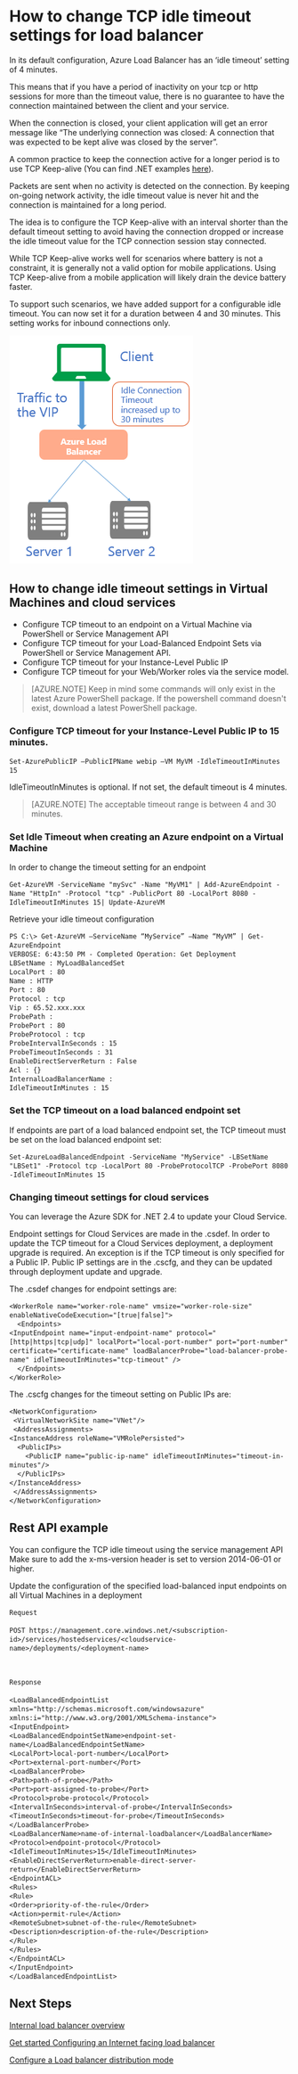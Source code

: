 <properties 
   pageTitle="Configure Load balancer TCP idle timeout | Microsoft Azure"
   description="Configure Load balancer TCP idle timeout"
   services="load-balancer"
   documentationCenter="na"
   authors="joaoma"
   manager="adinah"
   editor="tysonn" />
<tags 
   ms.service="load-balancer"
   ms.devlang="na"
   ms.topic="article"
   ms.tgt_pltfrm="na"
   ms.workload="infrastructure-services"
   ms.date="05/01/2015"
   ms.author="joaoma" />

# How to change TCP idle timeout settings for load balancer

In its default configuration, Azure Load Balancer has an ‘idle timeout’ setting of 4 minutes.

This means that if you have a period of inactivity on your tcp or http sessions for more than the timeout value, there is no guarantee to have the connection maintained between the client and your service.

When the connection is closed, your client application will get an error message like “The underlying connection was closed: A connection that was expected to be kept alive was closed by the server”.

A common practice to keep the connection active for a longer period is to use TCP Keep-alive (You can find .NET examples [here](https://msdn.microsoft.com/library/system.net.servicepoint.settcpkeepalive.aspx)).

Packets are sent when no activity is detected on the connection. By keeping on-going network activity, the idle timeout value is never hit and the connection is maintained for a long period.

The idea is to configure the TCP Keep-alive with an interval shorter than the default timeout setting to avoid having the connection dropped or increase the idle timeout value for the TCP connection session stay connected.

While TCP Keep-alive works well for scenarios where battery is not a constraint, it is generally not a valid option for mobile applications. Using TCP Keep-alive from a mobile application will likely drain the device battery faster.

To support such scenarios, we have added support for a configurable idle timeout. You can now set it for a duration between 4 and 30 minutes. This setting works for inbound connections only.

![tcptimeout](./media/load-balancer-tcp-idle-timeout/image1.png)


## How to change idle timeout settings in Virtual Machines and cloud services

- Configure TCP timeout to an endpoint on a Virtual Machine via PowerShell or Service Management API
- Configure TCP timeout for your Load-Balanced Endpoint Sets via PowerShell or Service Management API.
- Configure TCP timeout for your Instance-Level Public IP
- Configure TCP timeout for your Web/Worker roles via the service model.
 

>[AZURE.NOTE] Keep in mind some commands will only exist in the latest Azure PowerShell package. If the powershell command doesn't exist, download a latest PowerShell package.

 
### Configure TCP timeout for your Instance-Level Public IP to 15 minutes.

	Set-AzurePublicIP –PublicIPName webip –VM MyVM -IdleTimeoutInMinutes 15

IdleTimeoutInMinutes is optional. If not set, the default timeout is 4 minutes. 

>[AZURE.NOTE] The acceptable timeout range is between 4 and 30 minutes.
 
### Set Idle Timeout when creating an Azure endpoint on a Virtual Machine

In order to change the timeout setting for an endpoint

	Get-AzureVM -ServiceName "mySvc" -Name "MyVM1" | Add-AzureEndpoint -Name "HttpIn" -Protocol "tcp" -PublicPort 80 -LocalPort 8080 -IdleTimeoutInMinutes 15| Update-AzureVM
 
Retrieve your idle timeout configuration

	PS C:\> Get-AzureVM –ServiceName “MyService” –Name “MyVM” | Get-AzureEndpoint
	VERBOSE: 6:43:50 PM - Completed Operation: Get Deployment
	LBSetName : MyLoadBalancedSet
	LocalPort : 80
	Name : HTTP
	Port : 80
	Protocol : tcp
	Vip : 65.52.xxx.xxx
	ProbePath :
	ProbePort : 80
	ProbeProtocol : tcp
	ProbeIntervalInSeconds : 15
	ProbeTimeoutInSeconds : 31
	EnableDirectServerReturn : False
	Acl : {}
	InternalLoadBalancerName :
	IdleTimeoutInMinutes : 15
 
### Set the TCP timeout on a load balanced endpoint set

If endpoints are part of a load balanced endpoint set, the TCP timeout must be set on the load balanced endpoint set:

	Set-AzureLoadBalancedEndpoint -ServiceName "MyService" -LBSetName "LBSet1" -Protocol tcp -LocalPort 80 -ProbeProtocolTCP -ProbePort 8080 -IdleTimeoutInMinutes 15
 
### Changing timeout settings for cloud services

You can leverage the Azure SDK for .NET 2.4 to update your Cloud Service.

Endpoint settings for Cloud Services are made in the .csdef. In order to update the TCP timeout for a Cloud Services deployment, a deployment upgrade is required. An exception is if the TCP timeout is only specified for a Public IP. Public IP settings are in the .cscfg, and they can be updated through deployment update and upgrade.

The .csdef changes for endpoint settings are:

	<WorkerRole name="worker-role-name" vmsize="worker-role-size" enableNativeCodeExecution="[true|false]">
	  <Endpoints>
    <InputEndpoint name="input-endpoint-name" protocol="[http|https|tcp|udp]" localPort="local-port-number" port="port-number" certificate="certificate-name" loadBalancerProbe="load-balancer-probe-name" idleTimeoutInMinutes="tcp-timeout" />
	  </Endpoints>
	</WorkerRole>

The .cscfg changes for the timeout setting on Public IPs are:

	<NetworkConfiguration>
 	 <VirtualNetworkSite name="VNet"/>
 	 <AddressAssignments>
    <InstanceAddress roleName="VMRolePersisted">
      <PublicIPs>
        <PublicIP name="public-ip-name" idleTimeoutInMinutes="timeout-in-minutes"/>
      </PublicIPs>
    </InstanceAddress>
 	 </AddressAssignments>
	</NetworkConfiguration>

## Rest API example

You can configure the TCP idle timeout using the service management API
Make sure to add the x-ms-version header  is set to version 2014-06-01 or higher.
 
Update the configuration of the specified load-balanced input endpoints on all Virtual Machines in a deployment
	
	Request

	POST https://management.core.windows.net/<subscription-id>/services/hostedservices/<cloudservice-name>/deployments/<deployment-name>
<BR>

	Response

	<LoadBalancedEndpointList xmlns="http://schemas.microsoft.com/windowsazure" xmlns:i="http://www.w3.org/2001/XMLSchema-instance">
	<InputEndpoint>
	<LoadBalancedEndpointSetName>endpoint-set-name</LoadBalancedEndpointSetName>
	<LocalPort>local-port-number</LocalPort>
	<Port>external-port-number</Port>
	<LoadBalancerProbe>
	<Path>path-of-probe</Path>
	<Port>port-assigned-to-probe</Port>
	<Protocol>probe-protocol</Protocol>
	<IntervalInSeconds>interval-of-probe</IntervalInSeconds>
	<TimeoutInSeconds>timeout-for-probe</TimeoutInSeconds>
	</LoadBalancerProbe>
	<LoadBalancerName>name-of-internal-loadbalancer</LoadBalancerName>
	<Protocol>endpoint-protocol</Protocol>
	<IdleTimeoutInMinutes>15</IdleTimeoutInMinutes>
	<EnableDirectServerReturn>enable-direct-server-return</EnableDirectServerReturn>
	<EndpointACL>
	<Rules>
	<Rule>
	<Order>priority-of-the-rule</Order>
	<Action>permit-rule</Action>
	<RemoteSubnet>subnet-of-the-rule</RemoteSubnet>
	<Description>description-of-the-rule</Description>
	</Rule>
	</Rules>
	</EndpointACL>
	</InputEndpoint>
	</LoadBalancedEndpointList>

## Next Steps

[Internal load balancer overview](load-balancer-internal-overview.md)

[Get started Configuring an Internet facing load balancer](load-balancer-internet-getstarted.md)

[Configure a Load balancer distribution mode](load-balancer-distribution-mode.md)

 